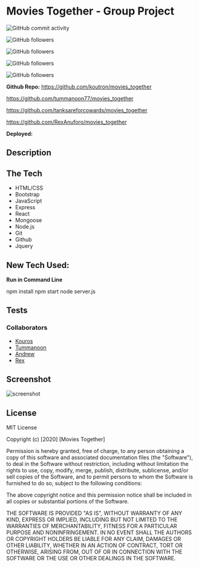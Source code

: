 # Movies Together - Group Project

![GitHub commit activity](https://img.shields.io/github/commit-activity/w/tanksareforcowards/movies_together)

![GitHub followers](https://img.shields.io/github/followers/koutron?label=Follow%20Kouros&style=social)

![GitHub followers](https://img.shields.io/github/followers/tummanoon77?label=Follow%20Tummanoon&style=social)

![GitHub followers](https://img.shields.io/github/followers/tanksareforcowards?label=Follow%20Andrew&style=social)

![GitHub followers](https://img.shields.io/github/followers/RexAnuforo?label=Follow%20Rex&style=social)


**Github Repo:**
https://github.com/koutron/movies_together

https://github.com/tummanoon77/movies_together

https://github.com/tanksareforcowards/movies_together

https://github.com/RexAnuforo/movies_together


**Deployed:**

## Description

## The Tech

* HTML/CSS
* Bootstrap
* JavaScript
* Express
* React
* Mongoose
* Node.js
* Git
* Github
* Jquery

## New Tech Used:

**Run in Command Line**

npm install 
npm start
node server.js

## Tests

### Collaborators
* [Kouros](https://github.com/koutron)
* [Tummanoon](https://github.com/tummanoon77) 
* [Andrew](https://github.com/tanksareforcowards)
* [Rex](https://github.com/RexAnuforo)

## Screenshot

![screenshot](https://i.imgur.com/jZuxgTj.png)

## License

MIT License

Copyright (c) [2020] [Movies Together]

Permission is hereby granted, free of charge, to any person obtaining a copy
of this software and associated documentation files (the "Software"), to deal
in the Software without restriction, including without limitation the rights
to use, copy, modify, merge, publish, distribute, sublicense, and/or sell
copies of the Software, and to permit persons to whom the Software is
furnished to do so, subject to the following conditions:

The above copyright notice and this permission notice shall be included in all
copies or substantial portions of the Software.

THE SOFTWARE IS PROVIDED "AS IS", WITHOUT WARRANTY OF ANY KIND, EXPRESS OR
IMPLIED, INCLUDING BUT NOT LIMITED TO THE WARRANTIES OF MERCHANTABILITY,
FITNESS FOR A PARTICULAR PURPOSE AND NONINFRINGEMENT. IN NO EVENT SHALL THE
AUTHORS OR COPYRIGHT HOLDERS BE LIABLE FOR ANY CLAIM, DAMAGES OR OTHER
LIABILITY, WHETHER IN AN ACTION OF CONTRACT, TORT OR OTHERWISE, ARISING FROM,
OUT OF OR IN CONNECTION WITH THE SOFTWARE OR THE USE OR OTHER DEALINGS IN THE
SOFTWARE.